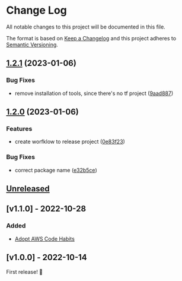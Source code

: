 # Change Log

All notable changes to this project will be documented in this file.

The format is based on [Keep a Changelog](http://keepachangelog.com/)
and this project adheres to [Semantic Versioning](http://semver.org/).

## [1.2.1](https://github.com/awslabs/aws-terraform-dev-container/compare/v1.2.0...v1.2.1) (2023-01-06)


### Bug Fixes

* remove installation of tools, since there's no tf project ([9aad887](https://github.com/awslabs/aws-terraform-dev-container/commit/9aad88774ebebb4a5772e3aa9004e14b69e4eea9))

## [1.2.0](https://github.com/awslabs/aws-terraform-dev-container/compare/v1.1.0...v1.2.0) (2023-01-06)


### Features

* create worfklow to release project ([0e83f23](https://github.com/awslabs/aws-terraform-dev-container/commit/0e83f2321dd530cc6fb575fc492ad0e828907367))


### Bug Fixes

* correct package name ([e32b5ce](https://github.com/awslabs/aws-terraform-dev-container/commit/e32b5ce3ee28e7da6421907445935275fe36d0d9))

## [Unreleased]

## [v1.1.0] - 2022-10-28

### Added

- [Adopt AWS Code Habits](https://github.com/awslabs/aws-code-habits)

## [v1.0.0] - 2022-10-14

First release! 🚀

[unreleased]: https://github.com/awslabs/aws-terraform-dev-container/compare/v1.0.0...HEAD
[1.1.0]: https://github.com/awslabs/aws-terraform-dev-container/compare/v1.0.0...v1.1.0
